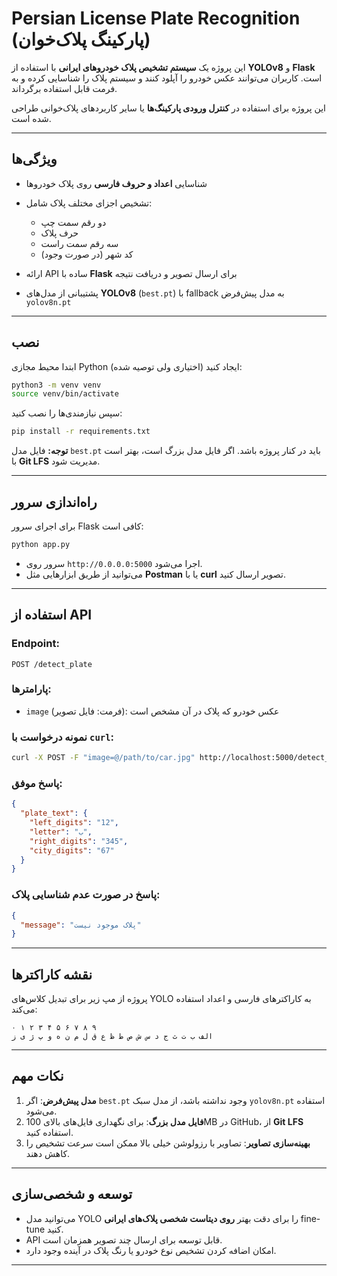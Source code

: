 # Persian License Plate Recognition (پارکینگ پلاک‌خوان)

این پروژه یک **سیستم تشخیص پلاک خودروهای ایرانی** با استفاده از **YOLOv8** و **Flask** است. کاربران می‌توانند عکس خودرو را آپلود کنند و سیستم پلاک را شناسایی کرده و به فرمت قابل استفاده برگرداند.

این پروژه برای استفاده در **کنترل ورودی پارکینگ‌ها** یا سایر کاربردهای پلاک‌خوانی طراحی شده است.

---

## ویژگی‌ها

- شناسایی **اعداد و حروف فارسی** روی پلاک خودروها
- تشخیص اجزای مختلف پلاک شامل:

  - دو رقم سمت چپ
  - حرف پلاک
  - سه رقم سمت راست
  - کد شهر (در صورت وجود)

- ارائه API ساده با **Flask** برای ارسال تصویر و دریافت نتیجه
- پشتیبانی از مدل‌های **YOLOv8** (`best.pt`) با fallback به مدل پیش‌فرض `yolov8n.pt`

---

## نصب

ابتدا محیط مجازی Python ایجاد کنید (اختیاری ولی توصیه شده):

```bash
python3 -m venv venv
source venv/bin/activate
```

سپس نیازمندی‌ها را نصب کنید:

```bash
pip install -r requirements.txt
```

**توجه:** فایل مدل `best.pt` باید در کنار پروژه باشد. اگر فایل مدل بزرگ است، بهتر است با **Git LFS** مدیریت شود.

---

## راه‌اندازی سرور

برای اجرای سرور Flask کافی است:

```bash
python app.py
```

- سرور روی `http://0.0.0.0:5000` اجرا می‌شود.
- می‌توانید از طریق ابزارهایی مثل **Postman** یا با **curl** تصویر ارسال کنید.

---

## استفاده از API

### Endpoint:

```
POST /detect_plate
```

### پارامترها:

- `image` (فرمت: فایل تصویر): عکس خودرو که پلاک در آن مشخص است

### نمونه درخواست با `curl`:

```bash
curl -X POST -F "image=@/path/to/car.jpg" http://localhost:5000/detect_plate
```

### پاسخ موفق:

```json
{
  "plate_text": {
    "left_digits": "12",
    "letter": "ب",
    "right_digits": "345",
    "city_digits": "67"
  }
}
```

### پاسخ در صورت عدم شناسایی پلاک:

```json
{
  "message": "پلاک موجود نیست"
}
```

---

## نقشه کاراکترها

پروژه از مپ زیر برای تبدیل کلاس‌های YOLO به کاراکترهای فارسی و اعداد استفاده می‌کند:

```text
۰ ۱ ۲ ۳ ۴ ۵ ۶ ۷ ۸ ۹
الف ب ت ث ج د س ش ص ط ظ ع ق ل م ن ه و پ ژ ی ز
```

---

## نکات مهم

1. **مدل پیش‌فرض**: اگر `best.pt` وجود نداشته باشد، از مدل سبک `yolov8n.pt` استفاده می‌شود.
2. **فایل مدل بزرگ**: برای نگهداری فایل‌های بالای 100MB در GitHub، از **Git LFS** استفاده کنید.
3. **بهینه‌سازی تصاویر**: تصاویر با رزولوشن خیلی بالا ممکن است سرعت تشخیص را کاهش دهند.

---

## توسعه و شخصی‌سازی

- می‌توانید مدل YOLO را برای دقت بهتر **روی دیتاست شخصی پلاک‌های ایرانی** fine-tune کنید.
- API قابل توسعه برای ارسال چند تصویر همزمان است.
- امکان اضافه کردن تشخیص نوع خودرو یا رنگ پلاک در آینده وجود دارد.

---

